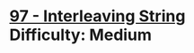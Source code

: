 # [97 - Interleaving String](https://leetcode.com/problems/interleaving-string/) </br> Difficulty: Medium